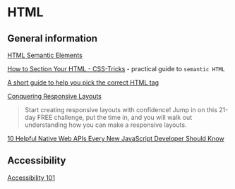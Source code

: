 # HTML

## General information

[HTML Semantic Elements](https://www.w3schools.com/html/html5_semantic_elements.asp)

[How to Section Your HTML - CSS-Tricks](https://css-tricks.com/how-to-section-your-html/) - practical guide to `semantic HTML`

[A short guide to help you pick the correct HTML tag](https://dev.to/polgarj/a-short-guide-to-help-you-pick-the-correct-html-tag-56l9)

[Conquering Responsive Layouts](https://courses.kevinpowell.co/conquering-responsive-layouts)

> Start creating responsive layouts with confidence!
> Jump in on this 21-day FREE challenge, put the time in, and you will walk out understanding how you can make a responsive layouts.

[10 Helpful Native Web APIs Every New JavaScript Developer Should Know](https://www.telerik.com/blogs/angular-basics-10-helpful-native-web-apis-every-new-javascript-developer-should-know)

## Accessibility

[Accessibility 101](https://dev.to/tabathaslatton/accessibility-101-3ep0)
